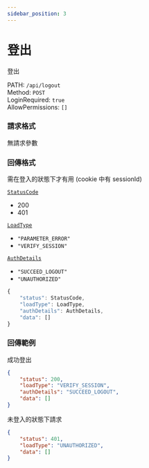 ```yaml
---
sidebar_position: 3
---
```



# 登出

登出

PATH: `/api/logout`  
Method: `POST`  
LoginRequired: `true`  
AllowPermissions: `[]`  


### 請求格式
無請求參數  


### 回傳格式
需在登入的狀態下才有用 (cookie 中有 sessionId)  

[`StatusCode`](./types.md#statuscode)  
* 200
* 401

[`LoadType`](./types.md#loadtype)  
* `"PARAMETER_ERROR"`
* `"VERIFY_SESSION"`

[`AuthDetails`](./types.md#authdetails)  
* `"SUCCEED_LOGOUT"`
* `"UNAUTHORIZED"`

```js
{
    "status": StatusCode,
    "loadType": LoadType,
    "authDetails": AuthDetails,
    "data": []
}
```


### 回傳範例
成功登出
```json
{
    "status": 200,
    "loadType": "VERIFY_SESSION",
    "authDetails": "SUCCEED_LOGOUT",
    "data": []
}
```

未登入的狀態下請求
```json
{
    "status": 401,
    "loadType": "UNAUTHORIZED",
    "data": []
}
```